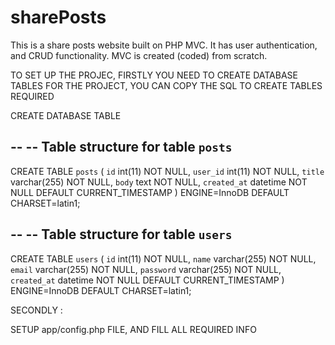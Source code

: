 # sharePosts
This is a share posts website built on PHP MVC. It has user authentication, and CRUD functionality. MVC is created (coded) from scratch.

TO SET UP THE PROJEC, FIRSTLY YOU NEED TO CREATE DATABASE TABLES FOR THE PROJECT, YOU CAN COPY THE SQL TO CREATE TABLES REQUIRED

CREATE DATABASE TABLE

--
-- Table structure for table `posts`
--

CREATE TABLE `posts` (
  `id` int(11) NOT NULL,
  `user_id` int(11) NOT NULL,
  `title` varchar(255) NOT NULL,
  `body` text NOT NULL,
  `created_at` datetime NOT NULL DEFAULT CURRENT_TIMESTAMP
) ENGINE=InnoDB DEFAULT CHARSET=latin1;

--
-- Table structure for table `users`
--

CREATE TABLE `users` (
  `id` int(11) NOT NULL,
  `name` varchar(255) NOT NULL,
  `email` varchar(255) NOT NULL,
  `password` varchar(255) NOT NULL,
  `created_at` datetime NOT NULL DEFAULT CURRENT_TIMESTAMP
) ENGINE=InnoDB DEFAULT CHARSET=latin1;

SECONDLY :

SETUP app/config.php FILE, AND FILL ALL REQUIRED INFO
